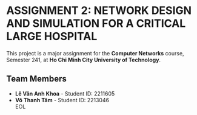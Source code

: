 # ASSIGNMENT 2: NETWORK DESIGN AND SIMULATION FOR A CRITICAL LARGE HOSPITAL

This project is a major assignment for the **Computer Networks** course, Semester 241, at **Ho Chi Minh City University of Technology**.

## Team Members
- **Lê Văn Anh Khoa** - Student ID: 2211605  
- **Võ Thanh Tâm** - Student ID: 2213046  
EOL

